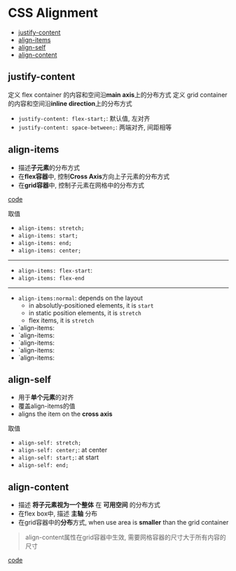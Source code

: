# CSS Alignment

- [justify-content](#justify-content)
- [align-items](#align-items)
- [align-self](#align-self)
- [align-content](#align-content)

## justify-content

定义 flex container 的内容和空间沿**main axis**上的分布方式
定义 grid container 的内容和空间沿**inline direction**上的分布方式

- `justify-content: flex-start;`: 默认值, 左对齐
- `justify-content: space-between;`: 两端对齐, 间距相等

## align-items

- 描述**子元素**的分布方式
- 在**flex容器**中, 控制**Cross Axis**方向上子元素的分布方式
- 在**grid容器**中, 控制子元素在网格中的分布方式

[code](css-align.md)

取值

- `align-items: stretch;`
- `align-items: start;`
- `align-items: end;`
- `align-items: center;`

---

- `align-items: flex-start`:
- `align-items: flex-end`

___

- `align-items:normal`: depends on the layout
  - in absolutly-positioned elements, it is `start`
  - in static position elements, it is `stretch`
  - flex items, it is `stretch`
- `align-items:
- `align-items:
- `align-items:
- `align-items:
- `align-items:

## align-self

- 用于**单个元素**的对齐
- 覆盖align-items的值
- aligns the item on the **cross axis**

取值

- `align-self: stretch;`
- `align-self: center;`: at center
- `align-self: start;`: at start
- `align-self: end;`

## align-content

- 描述 **将子元素视为一个整体** 在 **可用空间** 的分布方式
- 在flex box中, 描述 **主轴** 分布
- 在grid容器中的**分布**方式, when use area is **smaller** than the grid container

> align-content属性在grid容器中生效, 需要网格容器的尺寸大于所有内容的尺寸

[code](css-align.md)
